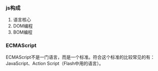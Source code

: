 ### js构成
1. 语言核心
2. DOM编程
3. BOM编程

### ECMAScript
ECMAScript不是一门语言，而是一个标准。符合这个标准的比较常见的有：JavaScript、Action Script（Flash中用的语言）。